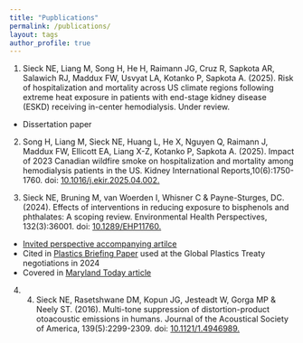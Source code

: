 ```yaml
---
title: "Pupblications"
permalink: /publications/
layout: tags
author_profile: true
---
```

1.	Sieck NE, Liang M, Song H, He H, Raimann JG, Cruz R, Sapkota AR, Salawich RJ, Maddux FW, Usvyat LA, Kotanko P, Sapkota A. (2025). Risk of hospitalization and mortality across US climate regions following extreme heat exposure in patients with end-stage kidney disease (ESKD) receiving in-center hemodialysis. Under review.
   - Dissertation paper

2.	Song H, Liang M, Sieck NE, Huang L, He X, Nguyen Q, Raimann J, Maddux FW, Ellicott EA, Liang X-Z, Kotanko P, Sapkota A. (2025). Impact of 2023 Canadian wildfire smoke on hospitalization and mortality among hemodialysis patients in the US. Kidney International Reports,10(6):1750-1760. doi: [10.1016/j.ekir.2025.04.002.](https://www.sciencedirect.com/science/article/pii/S2468024925002037) 

3.	Sieck NE, Bruning M, van Woerden I, Whisner C & Payne-Sturges, DC. (2024). Effects of interventions in reducing exposure to bisphenols and phthalates: A scoping review. Environmental Health Perspectives, 132(3):36001. doi: [10.1289/EHP11760.](https://ehp.niehs.nih.gov/doi/10.1289/EHP11760)
   - [Invited perspective accompanying artilce](https://ehp.niehs.nih.gov/doi/10.1289/EHP14346?url_ver=Z39.88-2003&rfr_id=ori:rid:crossref.org&rfr_dat=cr_pub%20%200pubmed)
   - Cited in [Plastics Briefing Paper](https://projecttendr.org/wp-content/uploads/2024/04/Project-TENDR_Plastics-Briefing-Paper_April-2024.pdf) used at the Global Plastics Treaty negotiations in 2024
   - Covered in [Maryland Today article](https://today.umd.edu/study-effective-policies-needed-to-curb-hormone-disrupting-chemicals)

4. 4.	Sieck NE, Rasetshwane DM, Kopun JG, Jesteadt W, Gorga MP & Neely ST. (2016). Multi-tone suppression of distortion-product otoacoustic emissions in humans. Journal of the Acoustical Society of America, 139(5):2299-2309. doi: [10.1121/1.4946989.](https://pmc.ncbi.nlm.nih.gov/articles/PMC4859829/)

